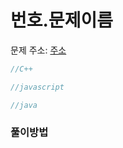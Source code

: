 # 번호.문제이름

문제 주소: [주소]()

```c++
//C++


```

```javascript
//javascript

```

```java
//java

```



### 풀이방법